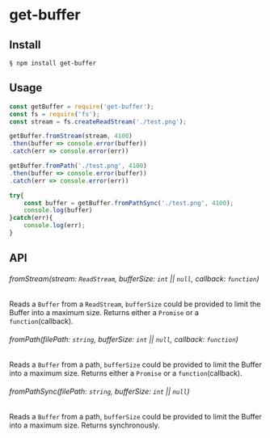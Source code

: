 # get-buffer

## Install
```
§ npm install get-buffer
```

## Usage

``` js
const getBuffer = require('get-buffer');
const fs = require('fs');
const stream = fs.createReadStream('./test.png');

getBuffer.fromStream(stream, 4100)
.then(buffer => console.error(buffer))
.catch(err => console.error(err))

getBuffer.fromPath('./test.png', 4100)
.then(buffer => console.error(buffer))
.catch(err => console.error(err))

try{
    const buffer = getBuffer.fromPathSync('./test.png', 4100);
    console.log(buffer)
}catch(err){
    console.log(err);
}
```

## API

###### fromStream(stream: `ReadStream`, bufferSize: `int` || `null`, callback: `function`)
Reads a `Buffer` from a `ReadStream`, `bufferSize` could be provided to limit the Buffer into a maximum size. Returns either a `Promise` or a `function`(callback).

###### fromPath(filePath: `string`, bufferSize: `int` || `null`, callback: `function`)
Reads a `Buffer` from a path, `bufferSize` could be provided to limit the Buffer into a maximum size. Returns either a `Promise` or a `function`(callback).

###### fromPathSync(filePath: `string`, bufferSize: `int` || `null`)
Reads a `Buffer` from a path, `bufferSize` could be provided to limit the Buffer into a maximum size. Returns synchronously.